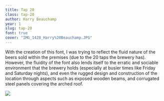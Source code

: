 ```yaml
---
title: Tap 20
class: tap-20
author: Harry Beauchamp
year: 1
slug: tap-20
font: true
cover: "IMG_1428_Harry%20Beauchamp.JPG"
---
```


With the creation of this font, I was trying to reflect the fluid nature of the beers sold within the premises (due to the 20 taps the brewery has). However, the fluidity of the font also lends itself to the erratic and sociable environment that the brewery holds (especially at busier times like Friday and Saturday nights), and even the rugged design and construction of the location through aspects such as exposed wooden beams, and corrugated steel panels covering the arched roof.

![](/images/IMG_1428_Harry%20Beauchamp.JPG)